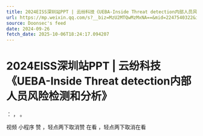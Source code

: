 ```yaml
---
title: 2024EISS深圳站PPT | 云纷科技《UEBA-Inside Threat detection内部人员风险检测和分析》
url: https://mp.weixin.qq.com/s?__biz=MzU2MTQwMzMxNA==&mid=2247540322&idx=2&sn=75753b54c90dabdf08a9458667849480
source: Doonsec's feed
date: 2024-09-26
fetch_date: 2025-10-06T18:24:17.094207
---
```


# 2024EISS深圳站PPT | 云纷科技《UEBA-Inside Threat detection内部人员风险检测和分析》

：
，
。

视频
小程序
赞
，轻点两下取消赞
在看
，轻点两下取消在看